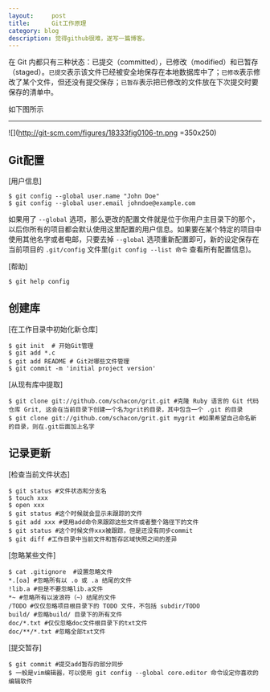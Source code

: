 ```yaml
---
layout:     post
title:      Git工作原理
category: blog
description: 觉得github很难，遂写一篇博客。
---
```


在 Git 内都只有三种状态：已提交（committed），已修改（modified）和已暂存（staged）。`已提交`表示该文件已经被安全地保存在本地数据库中了；`已修改`表示修改了某个文件，但还没有提交保存；`已暂存`表示把已修改的文件放在下次提交时要保存的清单中。

如下图所示
****
![](http://git-scm.com/figures/18333fig0106-tn.png =350x250)

Git配置
---

[用户信息]
	
	$ git config --global user.name "John Doe"
	$ git config --global user.email johndoe@example.com

如果用了 `--global` 选项，那么更改的配置文件就是位于你用户主目录下的那个，以后你所有的项目都会默认使用这里配置的用户信息。如果要在某个特定的项目中使用其他名字或者电邮，只要去掉 `--global` 选项重新配置即可，新的设定保存在当前项目的 `.git/config` 文件里(`git config --list 命令` 查看所有配置信息)。

[帮助]

	$ git help config

创建库
---

[在工作目录中初始化新仓库]

	$ git init	# 开始Git管理
	$ git add *.c 
	$ git add README # Git对哪些文件管理
	$ git commit -m 'initial project version'

[从现有库中提取]

	$ git clone git://github.com/schacon/grit.git #克隆 Ruby 语言的 Git 代码仓库 Grit, 这会在当前目录下创建一个名为grit的目录，其中包含一个 .git 的目录
	$ git clone git://github.com/schacon/grit.git mygrit #如果希望自己命名新的目录，则在.git后面加上名字
	
记录更新
---

[检查当前文件状态]

	$ git status #文件状态和分支名
	$ touch xxx
	$ open xxx
	$ git status #这个时候就会显示未跟踪的文件
	$ git add xxx #使用add命令来跟踪这些文件或者整个路径下的文件
	$ git status #这个时候文件xxx被跟踪，但是还没有同步commit
	$ git diff #工作目录中当前文件和暂存区域快照之间的差异
	
[忽略某些文件]

	$ cat .gitignore  #设置忽略文件
	*.[oa] #忽略所有以 .o 或 .a 结尾的文件
	!lib.a #但是不要忽略lib.a文件
	*~ #忽略所有以波浪符（~）结尾的文件
	/TODO #仅仅忽略项目根目录下的 TODO 文件，不包括 subdir/TODO
	build/ #忽略build/ 目录下的所有文件
	doc/*.txt #仅仅忽略doc文件根目录下的txt文件
	doc/**/*.txt #忽略全部txt文件
	
[提交暂存]

	$ git commit #提交add暂存的部分同步
	$ 一般是vim编辑器，可以使用 git config --global core.editor 命令设定你喜欢的编辑软件
	



		
